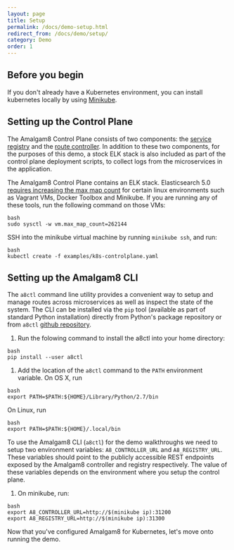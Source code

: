 ```yaml
---
layout: page
title: Setup
permalink: /docs/demo-setup.html
redirect_from: /docs/demo/setup/
category: Demo
order: 1
---
```


## Before you begin

If you don't already have a Kubernetes environment, you can install kubernetes locally by using [Minikube](https://github.com/kubernetes/minikube).

## Setting up the Control Plane

The Amalgam8 Control Plane consists of two components: the
[service registry](/docs/control-plane-registry.html) and the
[route controller](/docs/control-plane-controller.html).  In addition to these two
components, for the purposes of this demo, a stock ELK stack is also
included as part of the control plane deployment scripts, to collect logs
from the microservices in the application.

The Amalgam8 Control Plane contains an ELK stack.
Elasticsearch 5.0 [requires increasing the max map count](https://www.elastic.co/guide/en/elasticsearch/reference/current/vm-max-map-count.html)
for certain linux environments such as Vagrant VMs, Docker Toolbox and Minikube.
If you are running any of these tools, run the following command on those VMs:

```
bash
sudo sysctl -w vm.max_map_count=262144
```

SSH into the minikube virtual machine by running `minikube ssh`, and run:

```
bash
kubectl create -f examples/k8s-controlplane.yaml
```

## Setting up the Amalgam8 CLI

The `a8ctl` command line utility provides a convenient way to setup and
manage routes across microservices as well as inspect the state of the
system. The CLI can be installed via the `pip` tool (available as part of
standard Python installation) directly from Python's package repository or
from `a8ctl` [github repository](https://github.com/amalgam8/a8ctl).

1. Run the folowing command to install the a8ctl into your home directory:

```
bash
pip install --user a8ctl
```

1. Add the location of the `a8ctl` command to the `PATH` environment
variable. On OS X, run

```
bash
export PATH=$PATH:${HOME}/Library/Python/2.7/bin
```

On Linux, run

```
bash
export PATH=$PATH:${HOME}/.local/bin
```

To use the Amalgam8 CLI (`a8ctl`) for the demo walkthroughs we need
to setup two environment variables: `A8_CONTROLLER_URL` and
`A8_REGISTRY_URL`. These variables should point to the publicly accessible
REST endpoints exposed by the Amalgam8 controller and registry respectively. The value of these variables depends on the environment where you setup the
control plane.

1. On minikube, run:

```
bash
export A8_CONTROLLER_URL=http://$(minikube ip):31200
export A8_REGISTRY_URL=http://$(minikube ip):31300
```

Now that you've configured Amalgam8 for Kubernetes, let's move onto running the demo.

